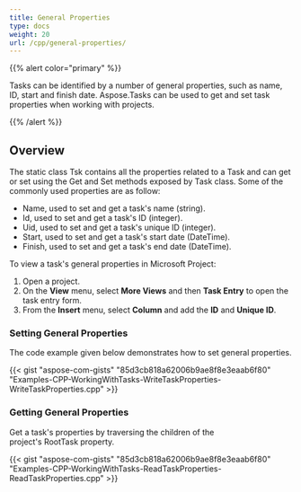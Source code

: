 ```yaml
---
title: General Properties
type: docs
weight: 20
url: /cpp/general-properties/
---
```


{{% alert color="primary" %}} 

Tasks can be identified by a number of general properties, such as name, ID, start and finish date. Aspose.Tasks can be used to get and set task properties when working with projects.

{{% /alert %}} 
## **Overview**
The static class Tsk contains all the properties related to a Task and can get or set using the Get and Set methods exposed by Task class. Some of the commonly used properties are as follow:

- Name, used to set and get a task's name (string).
- Id, used to set and get a task's ID (integer).
- Uid, used to set and get a task's unique ID (integer).
- Start, used to set and get a task's start date (DateTime).
- Finish, used to set and get a task's end date (DateTime).

To view a task's general properties in Microsoft Project:

1. Open a project.
2. On the **View** menu, select **More Views** and then **Task Entry** to open the task entry form.
3. From the **Insert** menu, select **Column** and add the **ID** and **Unique ID**.


### **Setting General Properties**
The code example given below demonstrates how to set general properties.

{{< gist "aspose-com-gists" "85d3cb818a62006b9ae8f8e3eaab6f80" "Examples-CPP-WorkingWithTasks-WriteTaskProperties-WriteTaskProperties.cpp" >}}
### **Getting General Properties**
Get a task's properties by traversing the children of the project's RootTask property.

{{< gist "aspose-com-gists" "85d3cb818a62006b9ae8f8e3eaab6f80" "Examples-CPP-WorkingWithTasks-ReadTaskProperties-ReadTaskProperties.cpp" >}}
